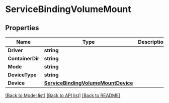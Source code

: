 # ServiceBindingVolumeMount

## Properties

Name | Type | Description | Notes
------------ | ------------- | ------------- | -------------
**Driver** | **string** |  | 
**ContainerDir** | **string** |  | 
**Mode** | **string** |  | 
**DeviceType** | **string** |  | 
**Device** | [**ServiceBindingVolumeMountDevice**](ServiceBindingVolumeMountDevice.md) |  | 

[[Back to Model list]](../README.md#documentation-for-models) [[Back to API list]](../README.md#documentation-for-api-endpoints) [[Back to README]](../README.md)


